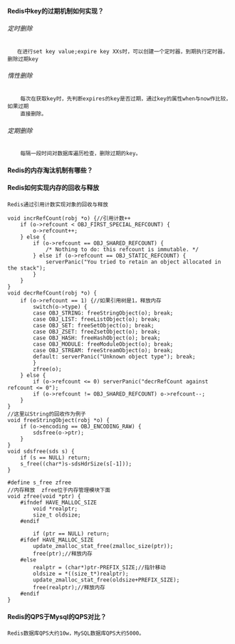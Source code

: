 
#### Redis中key的过期机制如何实现？

###### 定时删除
       
       在进行set key value;expire key XXs时，可以创建一个定时器，到期执行定时器，删除过期key
       
###### 惰性删除

        每次在获取key时，先判断expires的key是否过期，通过key的属性when与now作比较，如果过期
        直接删除。

###### 定期删除

        每隔一段时间对数据库遍历检查，删除过期的key。

#### Redis的内存淘汰机制有哪些？


#### Redis如何实现内存的回收与释放

    Redis通过引用计数实现对象的回收与释放
    
    void incrRefCount(robj *o) {//引用计数++
        if (o->refcount < OBJ_FIRST_SPECIAL_REFCOUNT) {
            o->refcount++;
        } else {
            if (o->refcount == OBJ_SHARED_REFCOUNT) {
                /* Nothing to do: this refcount is immutable. */
            } else if (o->refcount == OBJ_STATIC_REFCOUNT) {
                serverPanic("You tried to retain an object allocated in the stack");
            }
        }
    }
    void decrRefCount(robj *o) {
        if (o->refcount == 1) {//如果引用树是1，释放内存
            switch(o->type) {
            case OBJ_STRING: freeStringObject(o); break;
            case OBJ_LIST: freeListObject(o); break;
            case OBJ_SET: freeSetObject(o); break;
            case OBJ_ZSET: freeZsetObject(o); break;
            case OBJ_HASH: freeHashObject(o); break;
            case OBJ_MODULE: freeModuleObject(o); break;
            case OBJ_STREAM: freeStreamObject(o); break;
            default: serverPanic("Unknown object type"); break;
            }
            zfree(o);
        } else {
            if (o->refcount <= 0) serverPanic("decrRefCount against refcount <= 0");
            if (o->refcount != OBJ_SHARED_REFCOUNT) o->refcount--;
        }
    }
    //这里以String的回收作为例子
    void freeStringObject(robj *o) {
        if (o->encoding == OBJ_ENCODING_RAW) {
            sdsfree(o->ptr);
        }
    }
    void sdsfree(sds s) {
        if (s == NULL) return;
        s_free((char*)s-sdsHdrSize(s[-1]));
    }
    
    #define s_free zfree
    //内存释放  zfree位于内存管理模块下面
    void zfree(void *ptr) {
        #ifndef HAVE_MALLOC_SIZE
            void *realptr;
            size_t oldsize;
        #endif
        
            if (ptr == NULL) return;
        #ifdef HAVE_MALLOC_SIZE
            update_zmalloc_stat_free(zmalloc_size(ptr));
            free(ptr);//释放内存
        #else
            realptr = (char*)ptr-PREFIX_SIZE;//指针移动
            oldsize = *((size_t*)realptr);
            update_zmalloc_stat_free(oldsize+PREFIX_SIZE);
            free(realptr);//释放内存
        #endif
    }

#### Redis的QPS于Mysql的QPS对比？
    
    Redis数据库QPS大约10w，MySQL数据库QPS大约5000。
